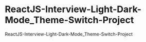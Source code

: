 # ReactJS-Interview-Light-Dark-Mode_Theme-Switch-Project
ReactJS-Interview-Light-Dark-Mode_Theme-Switch-Project
